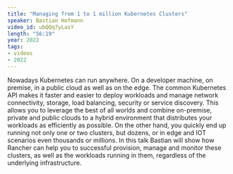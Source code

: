 ```yaml
---
title: "Managing from 1 to 1 million Kubernetes Clusters"
speaker: Bastian Hofmann
video_id: ubQQq7yLasY
length: "56:19"
year: 2022
tags:
- videos
- 2022
---
```

Nowadays Kubernetes can run anywhere. On a developer machine, on premise, in a public cloud as well as on the edge. The common Kubernetes API makes it faster and easier to deploy workloads and manage network connectivity, storage, load balancing, security or service discovery. This allows you to leverage the best of all worlds and combine on-premise, private and public clouds to a hybrid environment that distributes your workloads as efficiently as possible. On the other hand, you quickly end up running not only one or two clusters, but dozens, or in edge and IOT scenarios even thousands or millions. In this talk Bastian will show how Rancher can help you to successful provision, manage and monitor these clusters, as well as the workloads running in them, regardless of the underlying infrastructure.
